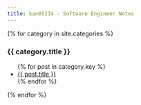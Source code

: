 ```yaml
---
title: kan01234 - Software Engineer Notes
---
```


<!-- <ul>
  {% for post in site.posts %}
    <li>
      <a href="/post{{ post.url }}">{{ post.title }}</a>
    </li>
  {% endfor %}
</ul> -->

{% for category in site.categories %}
  <h3>{{ category.title }}</h3>
  <ul>
    {% for post in category.key %}
      <li><a href="{{ post.url }}">{{ post.title }}</a></li>
    {% endfor %}
  </ul>
{% endfor %}